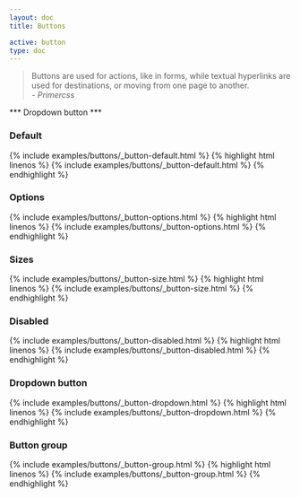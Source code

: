 ```yaml
---
layout: doc
title: Buttons

active: button
type: doc
---
```


<blockquote cite="http://primercss.io/buttons/">
	<p>
		Buttons are used for actions, like in forms, while textual hyperlinks are used for destinations, or moving from one page to another.<br />
		<em> - Primercss</em>
	</p>
</blockquote>

*** Dropdown button ***

<h3 class="panel-doc__heading">Default</h3>
{% include examples/buttons/_button-default.html %}
{% highlight html linenos %}
	{% include examples/buttons/_button-default.html %}
{% endhighlight %}


<h3 class="panel-doc__heading">Options</h3>
{% include examples/buttons/_button-options.html %}
{% highlight html linenos %}
	{% include examples/buttons/_button-options.html %}
{% endhighlight %}


<h3 class="panel-doc__heading">Sizes</h3>
{% include examples/buttons/_button-size.html %}
{% highlight html linenos %}
	{% include examples/buttons/_button-size.html %}
{% endhighlight %}


<h3 class="panel-doc__heading">Disabled</h3>
{% include examples/buttons/_button-disabled.html %}
{% highlight html linenos %}
	{% include examples/buttons/_button-disabled.html %}
{% endhighlight %}


<h3 class="panel-doc__heading">Dropdown button</h3>
{% include examples/buttons/_button-dropdown.html %}
{% highlight html linenos %}
	{% include examples/buttons/_button-dropdown.html %}
{% endhighlight %}

<h3 class="panel-doc__heading">Button group</h3>
{% include examples/buttons/_button-group.html %}
{% highlight html linenos %}
	{% include examples/buttons/_button-group.html %}
{% endhighlight %}
